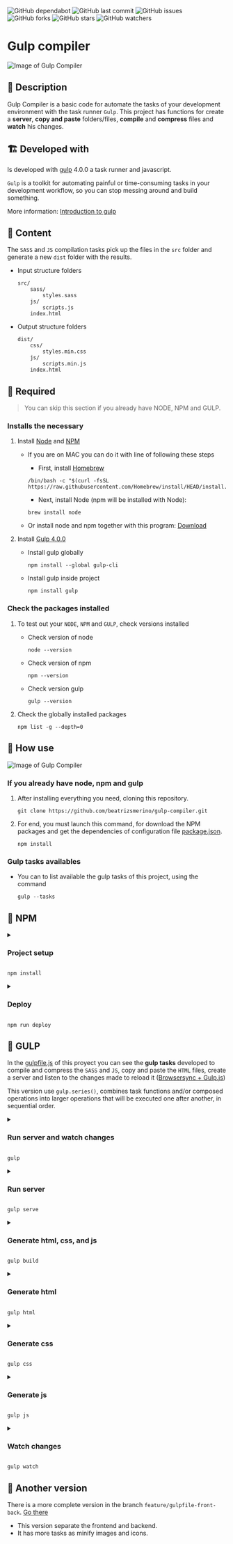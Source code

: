 ![GitHub dependabot](https://img.shields.io/badge/dependabot-enabled-025e8c?logo=Dependabot)
![GitHub last commit](https://img.shields.io/github/last-commit/beatrizsmerino/gulp-compiler)
![GitHub issues](https://img.shields.io/github/issues/beatrizsmerino/gulp-compiler)
![GitHub forks](https://img.shields.io/github/forks/beatrizsmerino/gulp-compiler)
![GitHub stars](https://img.shields.io/github/stars/beatrizsmerino/gulp-compiler)
![GitHub watchers](https://img.shields.io/github/watchers/beatrizsmerino/gulp-compiler)

# Gulp compiler

![Image of Gulp Compiler](README/images/gulp-compiler.svg)

## 🎯 Description

Gulp Compiler is a basic code for automate the tasks of your development environment with the task runner `Gulp`.
This project has functions for create a **server**, **copy and paste** folders/files, **compile** and **compress** files and **watch** his changes.

## 🏗️ Developed with

Is developed with [gulp](https://gulpjs.com/) 4.0.0 a task runner and javascript.

`Gulp` is a toolkit for automating painful or time-consuming tasks in your development workflow, so you can stop messing around and build something.

More information: [Introduction to gulp](https://dolphinandmermaids.com/blog/gulp-examples)

## 🧩 Content

The `SASS` and `JS` compilation tasks pick up the files in the `src` folder and generate a new `dist` folder with the results.

- Input structure folders

    ```shell
    src/
        sass/
            styles.sass
        js/
            scripts.js
        index.html
    ```

- Output structure folders

    ```shell
    dist/
        css/
            styles.min.css
        js/
            scripts.min.js
        index.html
    ```

## 🔑 Required

> You can skip this section if you already have NODE, NPM and GULP.

### Installs the necessary

1. Install [Node](https://nodejs.org/es/) and [NPM](https://docs.npmjs.com/)

    - If you are on MAC you can do it with line of following these steps

        - First, install [Homebrew](https://brew.sh/index_es)

        ```shell
        /bin/bash -c "$(curl -fsSL https://raw.githubusercontent.com/Homebrew/install/HEAD/install.sh)"
        ```

        - Next, install Node (npm will be installed with Node):

        ```shell
        brew install node
        ```

    - Or install node and npm together with this program: [Download](https://www.npmjs.com/get-npm)

2. Install [Gulp 4.0.0](https://gulpjs.com/)

    - Install gulp globally

        ```shell
        npm install --global gulp-cli
        ```

    - Install gulp inside project

        ```shell
        npm install gulp
        ```

### Check the packages installed

1. To test out your `NODE`, `NPM` and `GULP`, check versions installed

    - Check version of node

        ```shell
        node --version
        ```

    - Check version of npm

        ```shell
        npm --version
        ```

    - Check version gulp

        ```shell
        gulp --version
        ```

2. Check the globally installed packages

    ```shell
    npm list -g --depth=0
    ```

## 🚀 How use

![Image of Gulp Compiler](README/images/gulp-tasks-availables.jpg)

### If you already have node, npm and gulp

1. After installing everything you need, cloning this repository.

    ```shell
    git clone https://github.com/beatrizsmerino/gulp-compiler.git
    ```

2. For end, you must launch this command, for download the NPM packages and get the dependencies of configuration file [package.json](package.json).

    ```shell
    npm install
    ```

### Gulp tasks availables

- You can to list available the gulp tasks of this project, using the command

    ```shell
    gulp --tasks
    ```

## 🚀 NPM

<details>
    <summary>
        <h3>
            Project setup
        </h3>
    </summary>
    <div>
        <p>
            After cloning this repository, you need to install the required NPM packages.
        </p>
    </div>
</details>
<pre><code>npm install</code></pre>

<details>
    <summary>
        <h3>
            Deploy
        </h3>
    </summary>
    <div>
        <p>
            After development, you can publish the content of the <code>dist</code> folder on Github Pages (<code>gh-pages</code> branch).
        </p>
    </div>
</details>
<pre><code>npm run deploy</code></pre>

## 🚀 GULP

In the [gulpfile.js](gulpfile.js) of this proyect you can see the **gulp tasks** developed to compile and compress the `SASS` and `JS`, copy and paste the `HTML` files, create a server and listen to the changes made to reload it ([Browsersync + Gulp.js](https://browsersync.io/docs/gulp))

This version use `gulp.series()`, combines task functions and/or composed operations into larger operations that will be executed one after another, in sequential order.

<details>
    <summary>
        <h3>Run server and watch changes</h3>
    </summary>
    <div>
        <p>This is the default gulp task</p>
        <p>This command is able to:</p>
        <ol>
            <li>Creates the <code>dist</code> folder if it does not exist.</li>
            <li>Generate <code>html</code>, <code>css</code>, <code>js</code> on <code>dist</code> folder.</li>
            <li>Watch the changes to the files in the <code>sass</code> and <code>js</code> folders inside the <code>src</code> folder.</li>
            <li>Create a server and reloads if there are any changes in those files of <code>dist</code> folder.</li>
        </ol>
    </div>
</details>
<pre><code>gulp</code></pre>

<details>
    <summary>
        <h3>Run server</h3>
    </summary>
    <div>
        <p>This creates a static server with the browserSync package, serves the files from <code>dist</code> folder, and opens by default the <code>index.html</code> file in any of these browsers: Chrome & Firefox.</p>
    </div>
</details>
<pre><code>gulp serve</code></pre>

<details>
    <summary>
        <h3>Generate html, css, and js</h3>
    </summary>
    <div>
        <p>This command is able to:</p>
        <ol>
            <li>Creates the <code>dist</code> folder if it does not exist.</li>
            <li>Generate <code>html</code>, <code>css</code>, <code>js</code> on <code>dist</code> folder.</li>
        </ol>
    </div>
</details>
<pre><code>gulp build</code></pre>

<details>
    <summary>
        <h3>Generate html</h3>
    </summary>
    <div>
        <p>This command is able to:</p>
        <ol>
            <li>Creates the <code>dist</code> folder if it does not exist.</li>
            <li>Copies the <code>html</code> files from the <code>src</code> folder and pastes them into the <code>dist</code> folder.</li>
            <li>Minify the <code>html</code> files. Collapse white space that contributes to text nodes in a document tree.</li>
        </ol>
    </div>
</details>
<pre><code>gulp html</code></pre>

<details>
    <summary>
        <h3>Generate css</h3>
    </summary>
    <div>
        <p>This command is able to:</p>
        <ol>
            <li>Creates the <code>dist</code> folder if it does not exist.</li>
            <li>Compile the <code>styles.sass</code> file (with the import files of partials sass) located at <code>src/sass/</code>, add prefixes to css properties, compress the file, create and add a mapping for the debugger styles sass on the browser inspector, apply a Gulp Plugin for Line Ending Corrector (A utility that makes sure your files have consistent line endings)...</li>
            <li>Create the <code>styles.min.css</code> file and export it to the <code>dist/css/</code> folder.</li>
        </ol>
    </div>
</details>
<pre><code>gulp css</code></pre>

<details>
    <summary>
        <h3>Generate js</h3>
    </summary>
    <div>
        <p>This command is able to:</p>
        <ol>
            <li>Creates the <code>dist</code> folder if it does not exist.</li>
            <li>Get a list of files from the <code>pathsFront</code> object.</li>
            <li>Compile the files with Babel NPM package, compress it, and apply a Gulp Plugin for Line Ending Corrector (A utility that makes sure your files have consistent line endings)...</li>
            <li>Export the <code>scripts.min.js</code> file to the <code>dist/js</code> folder.</li>
        </ol>
    </div>
</details>
<pre><code>gulp js</code></pre>

<details>
    <summary>
        <h3>Watch changes</h3>
    </summary>
    <div>
        <p>This command is able to:</p>
        <ol>
            <li>Create the server.</li>
            <li>Watch the changes to the files in the <code>html</code>, <code>sass</code>, and <code>js</code> folders inside the <code>src</code> folder and run the tasks to re-generate the files inside the <code>dist</code> folder.</li>
            <li>Reloads the server if there are any changes to the <code>html</code>, <code>css</code>, and <code>js</code> files inside the <code>dist</code> folder.</li>
        </ol>
    </div>
</details>
<pre><code>gulp watch</code></pre>

## 🔗 Another version

There is a more complete version in the branch `feature/gulpfile-front-back`. [Go there](https://github.com/beatrizsmerino/gulp-compiler/tree/feature/gulpfile-front-back)

- This version separate the frontend and backend.
- It has more tasks as minify images and icons.
